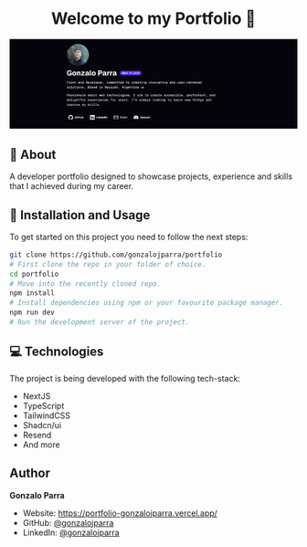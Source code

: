 <h1 align="center">Welcome to my Portfolio 🫡</h1>

<div align="center">
<img alt="Gonzalo Parra" src="public/readme.png" />
</div>

## 🧉 About

A developer portfolio designed to showcase projects, experience and skills that I achieved during my career.

## 🚀 Installation and Usage

To get started on this project you need to follow the next steps:

```bash
git clone https://github.com/gonzalojparra/portfolio
# First clone the repo in your folder of choice.
cd portfolio
# Move into the recently cloned repo.
npm install
# Install dependencies using npm or your favourite package manager.
npm run dev
# Run the development server of the project.
```



## 💻 Technologies

The project is being developed with the following tech-stack:

- NextJS
- TypeScript
- TailwindCSS
- Shadcn/ui
- Resend
- And more

## Author

**Gonzalo Parra**

- Website: https://portfolio-gonzalojparra.vercel.app/
- GitHub: [@gonzalojparra](https://github.com/gonzalojparra)
- LinkedIn: [@gonzalojparra](https://www.linkedin.com/in/gonzalojparra/)
